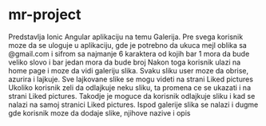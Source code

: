 # mr-project

Predstavlja Ionic Angular aplikaciju na temu Galerija. 
Pre svega korisnik moze da se uloguje u aplikaciju, gde je potrebno da ukuca mejl oblika sa @gmail.com i sifrom sa najmanje 6 karaktera od kojih bar 1 mora da bude veliko slovo i bar jedan mora da bude broj 
Nakon toga korisnik ulazi na home page i moze da vidi galeriju slika. 
Svaku sliku user moze  da obrise, azurira i lajkuje. 
Sve lajkovane slike se mogu videti na strani Liked pictures
Ukoliko korisnik zeli da odlajkuje neku sliku, ta promena ce se ukazati i na strani Liked pictures. Takodje je moguce da korisnik odlajkuje sliku i kad se nalazi na samoj stranici Liked pictures. 
Ispod galerije slika se nalazi i dugme gde korisnik moze da dodaje slike, njihove nazive i opis
